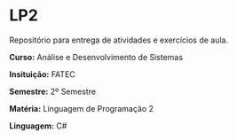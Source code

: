 # LP2
Repositório para entrega de atividades e exercícios de aula.




**Curso:** Análise e Desenvolvimento de Sistemas

**Insituição:** FATEC

**Semestre:** 2º Semestre

**Matéria:** Linguagem de Programação 2

**Linguagem:** C#
